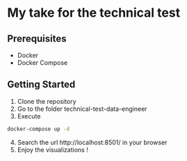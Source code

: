 # My take for the technical test

## Prerequisites

- Docker
- Docker Compose

## Getting Started

1. Clone the repository
2. Go to the folder technical-test-data-engineer
3. Execute

```bash
docker-compose up -d
```

4. Search the url http://localhost:8501/ in your browser
5. Enjoy the visualizations !

